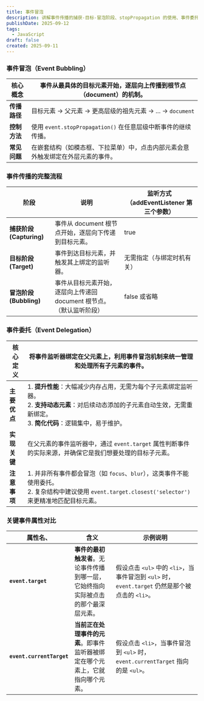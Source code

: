 ```yaml
---
title: 事件冒泡
description: 讲解事件传播的捕获-目标-冒泡阶段、stopPropagation 的使用、事件委托的优势与实现，以及 event.target 与 currentTarget 的区别。
publishDate: 2025-09-12
tags:
  - JavaScript
draft: false
created: 2025-09-11
---
```


### 事件冒泡（Event Bubbling）

| **核心概念** | 事件从最具体的目标元素开始，逐层向上传播到根节点（document）的机制。 |
| ---------------- | ------------------------------------------------------------------------------------------------ |
| **传播路径** | 目标元素 → 父元素 → 更高层级的祖先元素 → ... → `document` |
| **控制方法** | 使用 `event.stopPropagation()` 在任意层级中断事件的继续传播。 |
| **常见问题** | 在嵌套结构（如模态框、下拉菜单）中，点击内部元素会意外触发绑定在外层元素的事件。 |

### 事件传播的完整流程


| **阶段**               | **说明**                                        | **监听方式（addEventListener 第三个参数）**     |
| -------------------- | --------------------------------------------- | ------------------------------------ |
| **捕获阶段 (Capturing)** | 事件从 document 根节点开始，逐层向下传递到目标元素。               | true                                 |
| **目标阶段 (Target)**    | 事件到达目标元素，并触发其上绑定的监听器。                         | 无需指定（与绑定时机有关）                        |
| **冒泡阶段 (Bubbling)**  | 事件从目标元素开始，逐层向上传递回 document 根节点。（默认监听阶段）       | false 或省略                            |

### 事件委托（Event Delegation）

| **核心定义** | 将事件监听器绑定在父元素上，利用事件冒泡机制来统一管理和处理所有子元素的事件。 |
| ---------------- | ---------------------------------------------------------------------------------------------------- |
| **主要优点** | 1. **提升性能**：大幅减少内存占用，无需为每个子元素绑定监听器。<br>2. **支持动态元素**：对后续动态添加的子元素自动生效，无需重新绑定。<br>3. **简化代码**：逻辑集中，易于维护。 |
| **实现关键** | 在父元素的事件监听器中，通过 `event.target` 属性判断事件的实际来源，并确保它是我们想要处理的目标子元素。 |
| **注意事项** | 1. 并非所有事件都会冒泡（如 `focus`、`blur`），这类事件不能使用委托。<br>2. 复杂结构中建议使用 `event.target.closest('selector')` 来更精准地匹配目标元素。 |

### 关键事件属性对比
| **属性名**、                  | **含义**                                      | **示例说明**                                                               |
| ------------------------- | ------------------------------------------- | ---------------------------------------------------------------------- |
| **`event.target`**        | **事件的最初触发者**。无论事件传播到哪一层，它始终指向实际被点击的那个最深层元素。 | 假设点击 `<ul>` 中的 `<li>`，当事件冒泡到 `<ul>` 时，`event.target` 仍然是那个被点击的 `<li>`。 |
| **`event.currentTarget`** | **当前正在处理事件的元素**。即事件监听器被绑定在哪个元素上，它就指向哪个元素。   | 假设点击 `<li>`，当事件冒泡到 `<ul>` 时，`event.currentTarget` 指向的是 `<ul>`。         |


